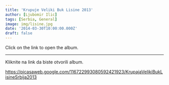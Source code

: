 ```yaml
---
title: 'Krupuje Veliki Buk Lisine 2013'
author: [Ljubomir Ilic]
tags: [Serbia, General]
image: img/lisine.jpg
date: '2014-03-30T10:00:00.000Z'
draft: false
---
```


Click on the link to open the album.

------

Kliknite na link da biste otvorili album.

https://picasaweb.google.com/116722993080592421923/KrupajaVelikiBukLisineSrbija2013
